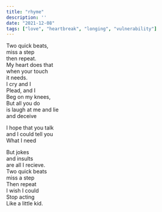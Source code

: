 ```yaml
---
title: "rhyme"
description: ''
date: "2021-12-08"
tags: ["love", "heartbreak", "longing", "vulnerability"]
---
```

Two quick beats,     
miss a step     
then repeat.     
My heart does that     
when your touch     
it needs.     
I cry and I     
Plead, and I     
Beg on my knees,     
But all you do     
is laugh at me and lie     
and deceive     
     
I hope that you talk     
and I could tell you     
What I need     
     
But jokes     
and insults     
are all I recieve.     
Two quick beats     
miss a step     
Then repeat     
I wish I could     
Stop acting     
Like a little kid.     
     
     
